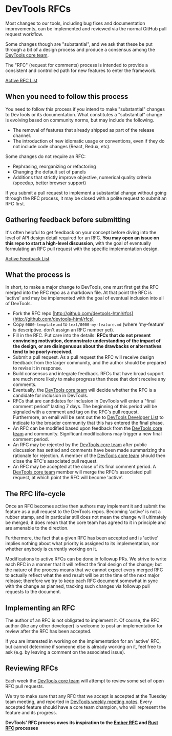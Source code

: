 # DevTools RFCs

Most changes to our tools, including bug fixes and documentation improvements, can be implemented and reviewed via the normal GitHub pull request workflow.

Some changes though are "substantial", and we ask that these be put through a bit of a design process and produce a consensus among the [DevTools core team][].

The "RFC" (request for comments) process is intended to provide a consistent and controlled path for new features to enter the framework.

[Active RFC List][]

## When you need to follow this process

You need to follow this process if you intend to make "substantial" changes to DevTools or its documentation. What constitutes a "substantial" change is evolving based on community norms, but may include the following.

-   The removal of features that already shipped as part of the release channel.
-   The introduction of new idiomatic usage or conventions, even if they do not include code changes (React, Redux, etc).

Some changes do not require an RFC:

-   Rephrasing, reorganizing or refactoring
-   Changing the default set of panels
-   Additions that strictly improve objective, numerical quality criteria (speedup, better browser support)

If you submit a pull request to implement a substantial change without going through the RFC process, it may be closed with a polite request to submit an RFC first.

## Gathering feedback before submitting

It's often helpful to get feedback on your concept before diving into the level of API design detail required for an RFC. **You may open an issue on this repo to start a high-level discussion**, with the goal of eventually formulating an RFC pull request with the specific implementation design.

[Active Feedback List][]

## What the process is

In short, to make a major change to DevTools, one must first get the RFC merged into the RFC repo as a markdown file. At that point the RFC is 'active' and may be implemented with the goal of eventual inclusion into all of DevTools.

*   Fork the RFC repo [http://github.com/devtools-html/rfcs](http://github.com/devtools-html/rfcs)
*   Copy `0000-template.md` to `text/0000-my-feature.md` (where 'my-feature' is descriptive. don't assign an RFC number yet).
*   Fill in the RFC. Put care into the details: **RFCs that do not present convincing motivation, demonstrate understanding of the impact of the design, or are disingenuous about the drawbacks or alternatives tend to be poorly-received**.
*   Submit a pull request. As a pull request the RFC will receive design feedback from the larger community, and the author should be prepared to revise it in response.
*   Build consensus and integrate feedback. RFCs that have broad support are much more likely to make progress than those that don't receive any comments.
*   Eventually, the [DevTools core team][] will decide whether the RFC is a candidate for inclusion in DevTools.
*   RFCs that are candidates for inclusion in DevTools will enter a "final comment period" lasting 7 days. The beginning of this period will be signaled with a
comment and tag on the RFC's pull request. Furthermore, an email will be sent out the to [DevTools Developer List][dev-developer-tools] to indicate to the broader community that this has entered the final phase.
*   An RFC can be modified based upon feedback from the [DevTools core team][] and community. Significant modifications may trigger a new final comment period.
*   An RFC may be rejected by the [DevTools core team][] after public discussion has settled and comments have been made summarizing the rationale for rejection. A member of the [DevTools core team][] should then close the RFC's associated pull request.
*   An RFC may be accepted at the close of its final comment period. A [DevTools core team][] member will merge the RFC's associated pull request, at which point the RFC will
become 'active'.

## The RFC life-cycle

Once an RFC becomes active then authors may implement it and submit the feature as a pull request to the DevTools repos. Becoming 'active' is not a rubber stamp, and in particular still does not mean the change will ultimately be merged; it does mean that the core team has agreed to it in principle and are amenable to the direction.

Furthermore, the fact that a given RFC has been accepted and is 'active' implies nothing about what priority is assigned to its implementation, nor whether anybody is currently working on it.

Modifications to active RFCs can be done in followup PRs. We strive to write each RFC in a manner that it will reflect the final design of the change; but the nature of the process means that we cannot expect every merged RFC to actually reflect what the end result will be at the time of the next major release; therefore we try to keep each RFC
document somewhat in sync with the change as planned, tracking such changes via followup pull requests to the document.

## Implementing an RFC

The author of an RFC is not obligated to implement it. Of course, the RFC author (like any other developer) is welcome to post an implementation for review after the RFC has been accepted.

If you are interested in working on the implementation for an 'active' RFC, but cannot determine if someone else is already working on it, feel free to ask (e.g. by leaving a comment on the associated issue).

## Reviewing RFCs

Each week the [DevTools core team][] will attempt to review some set of open RFC pull requests.

We try to make sure that any RFC that we accept is accepted at the Tuesday team meeting, and reported in [DevTools weekly meeting notes][devtools-weekly-meetings]. Every accepted feature should have a core team champion, who will represent the feature and its progress.

**DevTools' RFC process owes its inspiration to the [Ember RFC][] and [Rust RFC][] processes**

[Rust RFC]: https://github.com/rust-lang/rfcs
[Ember RFC]: https://github.com/emberjs/rfcs
[DevTools core team]: https://github.com/orgs/devtools-html/teams/devtools-core
[Active RFC List]: https://github.com/devtools-html/rfcs/pulls
[Active Feedback List]: https://github.com/devtools-html/rfcs/issues
[dev-developer-tools]: https://groups.google.com/forum/#!forum/mozilla.dev.developer-tools
[devtools-weekly-meetings]: https://docs.google.com/a/mozilla.com/document/d/1pUx9xq6L7bonSrDpyUNTQkQxTxAsULLu4kkHZLMEq6w/edit?usp=drive_web
